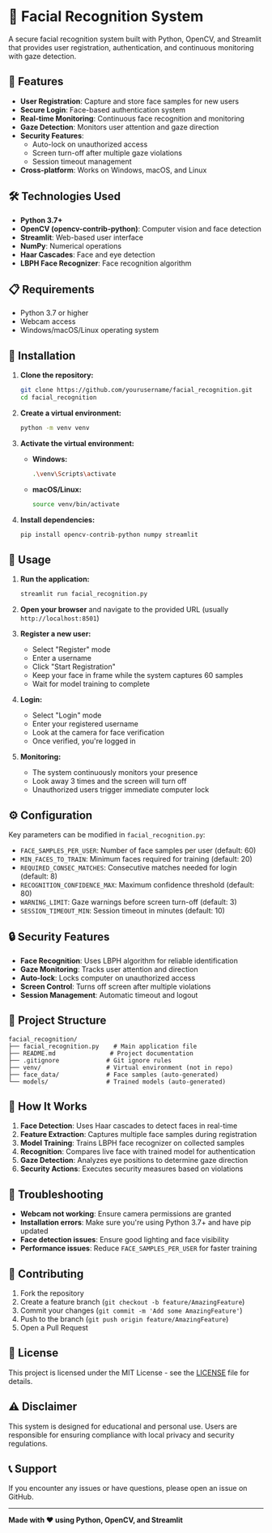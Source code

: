 # 👤 Facial Recognition System

A secure facial recognition system built with Python, OpenCV, and Streamlit that provides user registration, authentication, and continuous monitoring with gaze detection.

## 🚀 Features

- **User Registration**: Capture and store face samples for new users
- **Secure Login**: Face-based authentication system
- **Real-time Monitoring**: Continuous face recognition and monitoring
- **Gaze Detection**: Monitors user attention and gaze direction
- **Security Features**: 
  - Auto-lock on unauthorized access
  - Screen turn-off after multiple gaze violations
  - Session timeout management
- **Cross-platform**: Works on Windows, macOS, and Linux

## 🛠️ Technologies Used

- **Python 3.7+**
- **OpenCV (opencv-contrib-python)**: Computer vision and face detection
- **Streamlit**: Web-based user interface
- **NumPy**: Numerical operations
- **Haar Cascades**: Face and eye detection
- **LBPH Face Recognizer**: Face recognition algorithm

## 📋 Requirements

- Python 3.7 or higher
- Webcam access
- Windows/macOS/Linux operating system

## 🚀 Installation

1. **Clone the repository:**
   ```bash
   git clone https://github.com/yourusername/facial_recognition.git
   cd facial_recognition
   ```

2. **Create a virtual environment:**
   ```bash
   python -m venv venv
   ```

3. **Activate the virtual environment:**
   - **Windows:**
     ```bash
     .\venv\Scripts\activate
     ```
   - **macOS/Linux:**
     ```bash
     source venv/bin/activate
     ```

4. **Install dependencies:**
   ```bash
   pip install opencv-contrib-python numpy streamlit
   ```

## 🎯 Usage

1. **Run the application:**
   ```bash
   streamlit run facial_recognition.py
   ```

2. **Open your browser** and navigate to the provided URL (usually `http://localhost:8501`)

3. **Register a new user:**
   - Select "Register" mode
   - Enter a username
   - Click "Start Registration"
   - Keep your face in frame while the system captures 60 samples
   - Wait for model training to complete

4. **Login:**
   - Select "Login" mode
   - Enter your registered username
   - Look at the camera for face verification
   - Once verified, you're logged in

5. **Monitoring:**
   - The system continuously monitors your presence
   - Look away 3 times and the screen will turn off
   - Unauthorized users trigger immediate computer lock

## ⚙️ Configuration

Key parameters can be modified in `facial_recognition.py`:

- `FACE_SAMPLES_PER_USER`: Number of face samples per user (default: 60)
- `MIN_FACES_TO_TRAIN`: Minimum faces required for training (default: 20)
- `REQUIRED_CONSEC_MATCHES`: Consecutive matches needed for login (default: 8)
- `RECOGNITION_CONFIDENCE_MAX`: Maximum confidence threshold (default: 80)
- `WARNING_LIMIT`: Gaze warnings before screen turn-off (default: 3)
- `SESSION_TIMEOUT_MIN`: Session timeout in minutes (default: 10)

## 🔒 Security Features

- **Face Recognition**: Uses LBPH algorithm for reliable identification
- **Gaze Monitoring**: Tracks user attention and direction
- **Auto-lock**: Locks computer on unauthorized access
- **Screen Control**: Turns off screen after multiple violations
- **Session Management**: Automatic timeout and logout

## 📁 Project Structure

```
facial_recognition/
├── facial_recognition.py    # Main application file
├── README.md               # Project documentation
├── .gitignore             # Git ignore rules
├── venv/                  # Virtual environment (not in repo)
├── face_data/             # Face samples (auto-generated)
└── models/                # Trained models (auto-generated)
```

## 🌟 How It Works

1. **Face Detection**: Uses Haar cascades to detect faces in real-time
2. **Feature Extraction**: Captures multiple face samples during registration
3. **Model Training**: Trains LBPH face recognizer on collected samples
4. **Recognition**: Compares live face with trained model for authentication
5. **Gaze Detection**: Analyzes eye positions to determine gaze direction
6. **Security Actions**: Executes security measures based on violations

## 🐛 Troubleshooting

- **Webcam not working**: Ensure camera permissions are granted
- **Installation errors**: Make sure you're using Python 3.7+ and have pip updated
- **Face detection issues**: Ensure good lighting and face visibility
- **Performance issues**: Reduce `FACE_SAMPLES_PER_USER` for faster training

## 🤝 Contributing

1. Fork the repository
2. Create a feature branch (`git checkout -b feature/AmazingFeature`)
3. Commit your changes (`git commit -m 'Add some AmazingFeature'`)
4. Push to the branch (`git push origin feature/AmazingFeature`)
5. Open a Pull Request

## 📄 License

This project is licensed under the MIT License - see the [LICENSE](LICENSE) file for details.

## ⚠️ Disclaimer

This system is designed for educational and personal use. Users are responsible for ensuring compliance with local privacy and security regulations.

## 📞 Support

If you encounter any issues or have questions, please open an issue on GitHub.

---

**Made with ❤️ using Python, OpenCV, and Streamlit** 